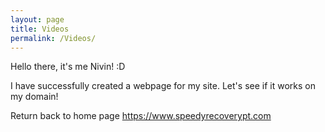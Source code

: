 ```yaml
---
layout: page
title: Videos
permalink: /Videos/
---
```

Hello there, it's me Nivin! :D

I have successfully created a webpage for my site. Let's see if it works on my domain! 

Return back to home page https://www.speedyrecoverypt.com


